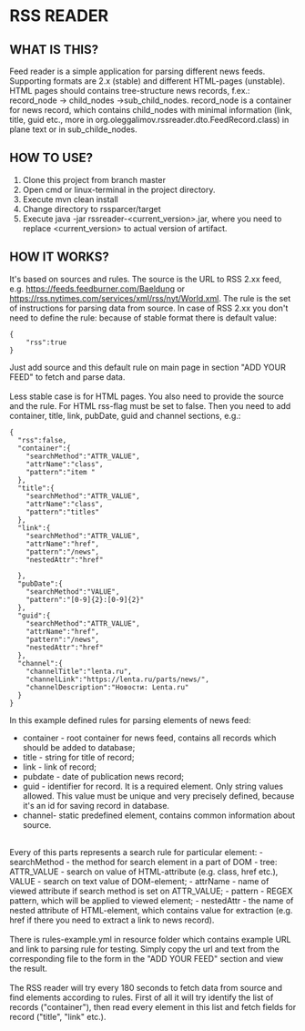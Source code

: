 # RSS READER
## WHAT IS THIS? 
Feed reader is a simple application for parsing different news feeds. Supporting formats are 2.x (stable) and different HTML-pages (unstable). HTML pages should contains tree-structure news records, f.ex.: record_node -> child_nodes ->sub_child_nodes. record_node is a container for news record, which contains child_nodes with minimal information  (link, title, guid  etc., more in org.oleggalimov.rssreader.dto.FeedRecord.class) in plane text or in sub_childe_nodes. 
## HOW TO USE?
1. Clone this project from branch master
2. Open cmd or linux-terminal in the  project directory.
3. Execute mvn clean install
4. Change directory to rssparcer/target
5. Execute java -jar rssreader-<current_version>.jar, where you need to replace <current_version> to actual version of artifact.
## HOW IT WORKS?
It's based on sources and rules. The source is the URL to RSS 2.xx feed, e.g. https://feeds.feedburner.com/Baeldung 
or https://rss.nytimes.com/services/xml/rss/nyt/World.xml. The rule is the set of instructions for parsing data from source. 
In case of RSS 2.xx you don't need to define the rule: because of stable format there is default value:
``` 
{
    "rss":true
}
```

 Just add source and this default rule  on main page in section "ADD YOUR FEED" to fetch and parse data. 
  <br>
  <br>
  Less stable case is for HTML pages. You also need to provide the source and the rule. For HTML rss-flag must be set to false. Then you need to add container, title, link, pubDate, guid and channel sections, e.g.:
```
{
  "rss":false,
  "container":{
    "searchMethod":"ATTR_VALUE",
    "attrName":"class",
    "pattern":"item "
  },
  "title":{
    "searchMethod":"ATTR_VALUE",
    "attrName":"class",
    "pattern":"titles"
  },
  "link":{
    "searchMethod":"ATTR_VALUE",
    "attrName":"href",
    "pattern":"/news",
    "nestedAttr":"href"

  },
  "pubDate":{
    "searchMethod":"VALUE",
    "pattern":"[0-9]{2}:[0-9]{2}"
  },
  "guid":{
    "searchMethod":"ATTR_VALUE",
    "attrName":"href",
    "pattern":"/news",
    "nestedAttr":"href"
  },
  "channel":{
    "channelTitle":"lenta.ru",
    "channelLink":"https://lenta.ru/parts/news/",
    "channelDescription":"Новости: Lenta.ru"
  }
}
```
In this example defined rules for parsing elements of news feed:
- container - root container for news feed, contains all records which should be added to database;
- title - string for title of record;
- link - link of record;
- pubdate - date of publication news record;
- guid - identifier for record. It is a required element. Only string values allowed. This value must be unique and very precisely defined, because it's an id for saving record in database. 
- channel- static predefined element, contains common information about source.
<br>
Every of this parts represents a search rule for particular element: 
- searchMethod - the method for search element in a part of DOM - tree: ATTR_VALUE - search on value of HTML-attribute (e.g. class, href etc.),  VALUE - search on text value of DOM-element;
- attrName - name of viewed attribute if search method is set on ATTR_VALUE;
- pattern - REGEX pattern, which will be applied to viewed element;
- nestedAttr - the name of nested attribute of HTML-element, which contains value for extraction (e.g. href if there you need to extract a link to news record).
<br>
<br>
There is rules-example.yml in resource folder which contains example URL and link to parsing rule for testing. Simply copy the url and text from the corresponding file to the form in the "ADD YOUR FEED" section and view the result.  
<br>
<br>
The RSS reader will try every 180 seconds to fetch data from source and find elements according to rules. First of all it will try identify the list of records ("container"), then read every element in this list and fetch fields for record ("title", "link" etc.). 